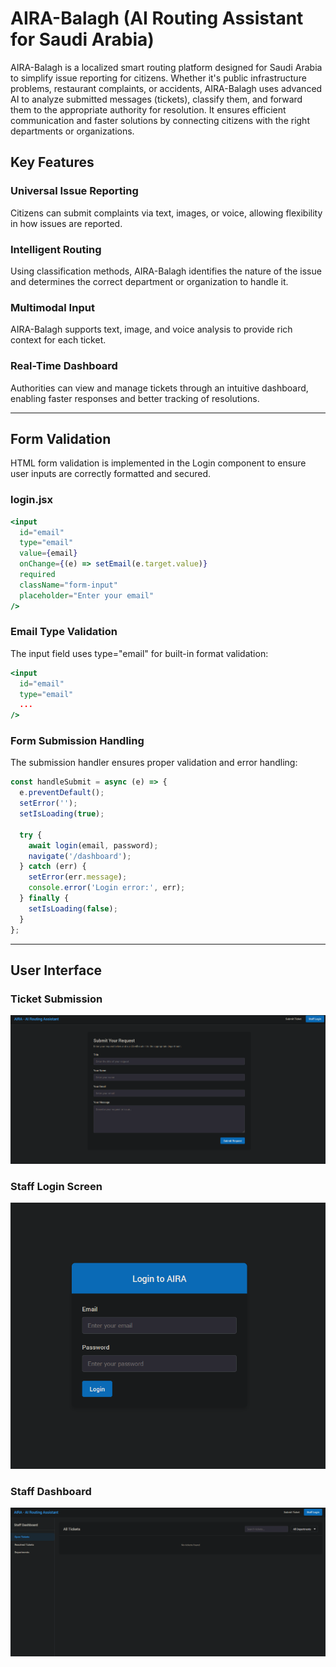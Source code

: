 # AIRA-Balagh (AI Routing Assistant for Saudi Arabia)

AIRA-Balagh is a localized smart routing platform designed for Saudi Arabia to simplify issue reporting for citizens. Whether it's public infrastructure problems, restaurant complaints, or accidents, AIRA-Balagh uses advanced AI to analyze submitted messages (tickets), classify them, and forward them to the appropriate authority for resolution. It ensures efficient communication and faster solutions by connecting citizens with the right departments or organizations.

## Key Features

### Universal Issue Reporting
Citizens can submit complaints via text, images, or voice, allowing flexibility in how issues are reported.

### Intelligent Routing
Using classification methods, AIRA-Balagh identifies the nature of the issue and determines the correct department or organization to handle it.

### Multimodal Input
AIRA-Balagh supports text, image, and voice analysis to provide rich context for each ticket.

### Real-Time Dashboard
Authorities can view and manage tickets through an intuitive dashboard, enabling faster responses and better tracking of resolutions.

---

## Form Validation

HTML form validation is implemented in the Login component to ensure user inputs are correctly formatted and secured.

### login.jsx

```jsx
<input
  id="email"
  type="email"
  value={email}
  onChange={(e) => setEmail(e.target.value)}
  required
  className="form-input"
  placeholder="Enter your email"
/>
```

### Email Type Validation

The input field uses type="email" for built-in format validation:

```jsx
<input
  id="email"
  type="email"
  ...
/>
```

### Form Submission Handling

The submission handler ensures proper validation and error handling:

```jsx
const handleSubmit = async (e) => {
  e.preventDefault();
  setError('');
  setIsLoading(true);

  try {
    await login(email, password);
    navigate('/dashboard');
  } catch (err) {
    setError(err.message); 
    console.error('Login error:', err);
  } finally {
    setIsLoading(false);
  }
};
```

---

## User Interface

### Ticket Submission
![Ticket Submission Form](aria-1.png)

### Staff Login Screen
![AIRA Login Screen](aria-2.png)

### Staff Dashboard
![Staff Dashboard](aria-3.png)